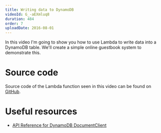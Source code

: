 ```yaml
---
title: Writing data to DynamoDB
videoId: G_-aEXmluq8
duration: 484
order: 7
uploadDate: 2016-08-01
---
```


In this video I'm going to show you how to use Lambda to write data into a DynamoDB table. We'll create a simple online guestbook system to demonstrate this.

# Source code
Source code of the Lambda function seen in this video can be found on <a href="https://github.com/SavjeeTutorials/getting-started-with-lambda/tree/master/07-write-to-dynamodb" target="_blank">GitHub</a>.

# Useful resources
* <a href="http://docs.aws.amazon.com/AWSJavaScriptSDK/latest/AWS/DynamoDB/DocumentClient.html" target="_blank">API Reference for DynamoDB DocumentClient</a>